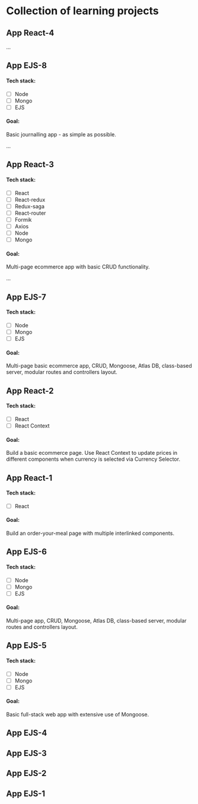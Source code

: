 # Collection of learning projects

## App React-4

...

## App EJS-8

#### Tech stack:

- [ ] Node
- [ ] Mongo
- [ ] EJS

#### Goal:

Basic journalling app - as simple as possible.

...

## App React-3

#### Tech stack:

- [ ] React
- [ ] React-redux
- [ ] Redux-saga
- [ ] React-router
- [ ] Formik
- [ ] Axios
- [ ] Node
- [ ] Mongo

#### Goal:

Multi-page ecommerce app with basic CRUD functionality.

...

## App EJS-7

#### Tech stack:

- [ ] Node
- [ ] Mongo
- [ ] EJS

#### Goal:

Multi-page basic ecommerce app, CRUD, Mongoose, Atlas DB, class-based server, modular routes and controllers layout.

## App React-2

#### Tech stack:

- [ ] React
- [ ] React Context

#### Goal:

Build a basic ecommerce page. Use React Context to update prices
in different components when currency is selected via Currency Selector.

## App React-1

#### Tech stack:

- [ ] React

#### Goal:

Build an order-your-meal page with multiple interlinked components.

## App EJS-6

#### Tech stack:

- [ ] Node
- [ ] Mongo
- [ ] EJS

#### Goal:

Multi-page app, CRUD, Mongoose, Atlas DB, class-based server, modular routes and controllers layout.

## App EJS-5

#### Tech stack:

- [ ] Node
- [ ] Mongo
- [ ] EJS

#### Goal:

Basic full-stack web app with extensive use of Mongoose.

## App EJS-4

## App EJS-3

## App EJS-2

## App EJS-1
